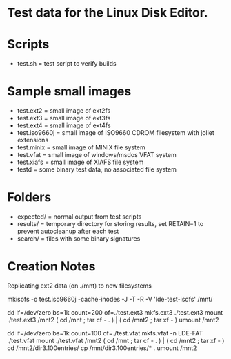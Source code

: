 # Test data for the Linux Disk Editor.

Scripts
=======
* test.sh = test script to verify builds

Sample small images
===================
* test.ext2  = small image of ext2fs
* test.ext3  = small image of ext3fs
* test.ext4  = small image of ext4fs
* test.iso9660j  = small image of ISO9660 CDROM filesystem with joliet extensions
* test.minix = small image of MINIX file system
* test.vfat  = small image of windows/msdos VFAT system
* test.xiafs = small image of XIAFS file system
* testd      = some binary test data, no associated file system

Folders
=======
* expected/ = normal output from test scripts
* results/  = temporary directory for storing results, set RETAIN=1 to prevent autocleanup after each test
* search/   = files with some binary signatures

Creation Notes
==============

Replicating ext2 data (on ./mnt) to new filesystems

mkisofs -o test.iso9660j -cache-inodes -J -T -R -V 'lde-test-isofs' /mnt/

dd if=/dev/zero bs=1k count=200 of=./test.ext3
mkfs.ext3 ./test.ext3
mount ./test.ext3 /mnt2
( cd /mnt ; tar cf - . ) | ( cd /mnt2 ; tar xf - )
umount /mnt2

dd if=/dev/zero bs=1k count=100 of=./test.vfat
mkfs.vfat -n LDE-FAT ./test.vfat
mount ./test.vfat /mnt2
( cd /mnt ; tar cf - . ) | ( cd /mnt2 ; tar xf - )
cd /mnt2/dir3.100entries/
cp /mnt/dir3.100entries/* .
umount  /mnt2
